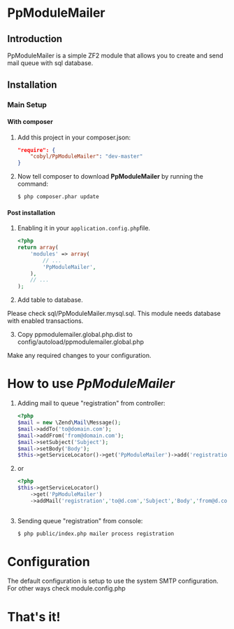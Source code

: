 PpModuleMailer
==============

Introduction
------------

PpModuleMailer is a simple ZF2 module that allows you to create and send mail 
queue with sql database.

Installation
------------

### Main Setup

#### With composer

1. Add this project in your composer.json:

    ```json
    "require": {
        "cobyl/PpModuleMailer": "dev-master"
    }
    ```

2. Now tell composer to download __PpModuleMailer__ by running the command:

    ```bash
    $ php composer.phar update
    ```

#### Post installation

1. Enabling it in your `application.config.php`file.

    ```php
    <?php
    return array(
        'modules' => array(
            // ...
            'PpModuleMailer',
        ),
        // ...
    );
    ```

2. Add table to database.

Please check sql/PpModuleMailer.mysql.sql. This module needs database with 
enabled transactions. 

3. Copy ppmodulemailer.global.php.dist to config/autoload/ppmodulemailer.global.php

Make any required changes to your configuration.

# How to use _PpModuleMailer_

1. Adding mail to queue "registration" from controller:

    ```php
    <?php    
    $mail = new \Zend\Mail\Message();
    $mail->addTo('to@domain.com');
    $mail->addFrom('from@domain.com');
    $mail->setSubject('Subject');
    $mail->setBody('Body');
    $this->getServiceLocator()->get('PpModuleMailer')->add('registration',$mail);
    
    ```

2. or

    ```php
    <?php
    $this->getServiceLocator()
        ->get('PpModuleMailer')
        ->addMail('registration','to@d.com','Subject','Body','from@d.com');
        
    ```

3. Sending queue "registration" from console:

    ```bash
    $ php public/index.php mailer process registration
    
    ```

# Configuration

The default configuration is setup to use the system SMTP configuration.
For other ways check module.config.php

That's it!
==========

